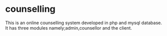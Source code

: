 # counselling
This is an online counselling system developed in php and mysql database.
It has three modules namely;admin,counsellor and the client.
